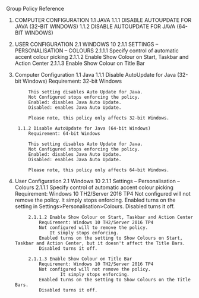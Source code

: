 Group Policy Reference

1. COMPUTER CONFIGURATION
    1.1 JAVA
        1.1.1 DISABLE AUTOUPDATE FOR JAVA (32-BIT WINDOWS)
        1.1.2 DISABLE AUTOUPDATE FOR JAVA (64-BIT WINDOWS)
2. USER CONFIGURATION
    2.1 WINDOWS 10
        2.1.1 SETTINGS – PERSONALISATION – COLOURS
            2.1.1.1 Specify control of automatic accent colour picking
            2.1.1.2 Enable Show Colour on Start, Taskbar and Action Center
            2.1.1.3 Enable Show Colour on Title Bar

1. Computer Configuration
    1.1 Java
        1.1.1 Disable AutoUpdate for Java (32-bit Windows)
            Requirement: 32-bit Windows
            
            This setting disables Auto Update for Java.
            Not Configured stops enforcing the policy.
            Enabled: disables Java Auto Update.
            Disabled: enables Java Auto Update.
        
            Please note, this policy only affects 32-bit Windows.
            
        1.1.2 Disable AutoUpdate for Java (64-bit Windows)
            Requirement: 64-bit Windows
            
            This setting disables Auto Update for Java.
            Not Configured stops enforcing the policy.
            Enabled: disables Java Auto Update.
            Disabled: enables Java Auto Update.
            
            Please note, this policy only affects 64-bit Windows.
            
2. User Configuration
    2.1 Windows 10
        2.1.1 Settings – Personalisation – Colours
            2.1.1.1 Specify control of automatic accent colour picking
                Requirement: Windows 10 TH2/Server 2016 TP4
                Not configured will not remove the policy. 
                    It simply stops enforcing.
                Enabled turns on the setting in Settings>Personalisation>Colours.
                Disabled turns it off.
                    
            2.1.1.2 Enable Show Colour on Start, Taskbar and Action Center
                Requirement: Windows 10 TH2/Server 2016 TP4
                Not configured will to remove the policy.
                    It simply stops enforcing.
                Enabled turns on the setting to Show Colours on Start, Taskbar and Action Center, but it doesn't affect the Title Bars.
                Disabled turns it off.
                
            2.1.1.3 Enable Show Colour on Title Bar
                Requirement: Windows 10 TH2/Server 2016 TP4
                Not configured will not remove the policy.
                        It simply stops enforcing.
                Enabled turns on the setting to Show Colours on the Title Bars.
                Disabled turns it off.
